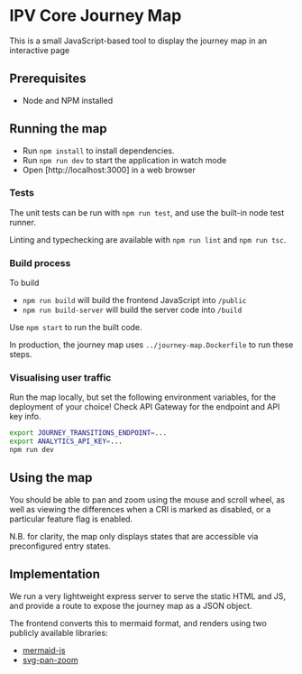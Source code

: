 # IPV Core Journey Map

This is a small JavaScript-based tool to display the journey map in an interactive page

## Prerequisites

- Node and NPM installed

## Running the map

- Run `npm install` to install dependencies.
- Run `npm run dev` to start the application in watch mode
- Open [http://localhost:3000] in a web browser

### Tests

The unit tests can be run with `npm run test`, and use the built-in node test runner.

Linting and typechecking are available with `npm run lint` and `npm run tsc`.

### Build process

To build
- `npm run build` will build the frontend JavaScript into `/public`
- `npm run build-server` will build the server code into `/build`

Use `npm start` to run the built code.

In production, the journey map uses `../journey-map.Dockerfile` to run these steps.

### Visualising user traffic

Run the map locally, but set the following environment variables, for the deployment of your choice! Check API Gateway for the endpoint and API key info.
```bash
export JOURNEY_TRANSITIONS_ENDPOINT=...
export ANALYTICS_API_KEY=...
npm run dev
```

## Using the map

You should be able to pan and zoom using the mouse and scroll wheel,
as well as viewing the differences when a CRI is marked as disabled, or a particular feature flag is enabled.

N.B. for clarity, the map only displays states that are accessible via preconfigured entry states.

## Implementation

We run a very lightweight express server to serve the static HTML and JS,
and provide a route to expose the journey map as a JSON object.

The frontend converts this to mermaid format, and renders using two publicly available libraries:

- [mermaid-js](https://mermaid.js.org/)
- [svg-pan-zoom](https://github.com/bumbu/svg-pan-zoom)

